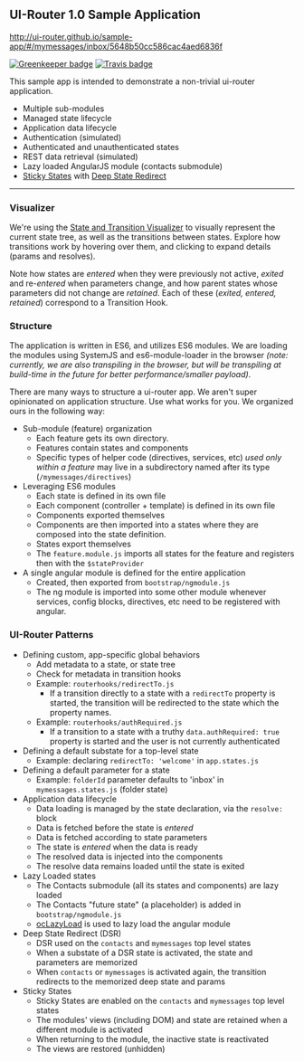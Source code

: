 ## UI-Router 1.0 Sample Application


http://ui-router.github.io/sample-app/#/mymessages/inbox/5648b50cc586cac4aed6836f

[![Greenkeeper badge](https://badges.greenkeeper.io/ui-router/sample-app-angularjs.svg)](https://greenkeeper.io/)
[![Travis badge](https://travis-ci.org/ui-router/sample-app-angularjs.svg?branch=master)](https://travis-ci.org/ui-router/sample-app-angularjs?branch=master)

This sample app is intended to demonstrate a non-trivial ui-router application.

- Multiple sub-modules
- Managed state lifecycle
- Application data lifecycle
- Authentication (simulated)
- Authenticated and unauthenticated states
- REST data retrieval (simulated)
- Lazy loaded AngularJS module (contacts submodule)
- [Sticky States](https://github.com/ui-router/sticky-states) with [Deep State Redirect](https://github.com/ui-router/dsr)

---

### Visualizer

We're using the [State and Transition Visualizer](http://github.com/ui-router/visualizer) to visually represent 
the current state tree, as well as the transitions between states.  Explore how transitions work by hovering
over them, and clicking to expand details (params and resolves).  

Note how states are _entered_ when they were previously not active, _exited_ and re-_entered_ when parameters change,
 and how parent states whose parameters did not change are _retained_.  Each of these (_exited, entered, retained_) 
 correspond to a Transition Hook.

### Structure

The application is written in ES6, and utilizes ES6 modules.  We are loading the modules using SystemJS and es6-module-loader in the browser _(note: currently, we are also transpiling in the browser, but will be transpiling at build-time in the future for better performance/smaller payload)_.

There are many ways to structure a ui-router app.  We aren't super opinionated on application structure.  Use what works for you.  We organized ours in the following way:

- Sub-module (feature) organization
  - Each feature gets its own directory. 
  - Features contain states and components
  - Specific types of helper code (directives, services, etc) _used only within a feature_ may live in a subdirectory 
  named after its type (`/mymessages/directives`)
- Leveraging ES6 modules
  - Each state is defined in its own file
  - Each component (controller + template) is defined in its own file
  - Components exported themselves
  - Components are then imported into a states where they are composed into the state definition.
  - States export themselves
  - The `feature.module.js` imports all states for the feature and registers then with the `$stateProvider`
- A single angular module is defined for the entire application
  - Created, then exported from `bootstrap/ngmodule.js`
  - The ng module is imported into some other module whenever services, config blocks, directives, etc need 
  to be registered with angular.
  
### UI-Router Patterns
  
- Defining custom, app-specific global behaviors
  - Add metadata to a state, or state tree
  - Check for metadata in transition hooks
  - Example: `routerhooks/redirectTo.js`
    - If a transition directly to a state with a `redirectTo` property is started, 
    the transition will be redirected to the state which the property names.
  - Example: `routerhooks/authRequired.js`
    - If a transition to a state with a truthy `data.authRequired: true` property is started
    and the user is not currently authenticated
- Defining a default substate for a top-level state
  - Example: declaring `redirectTo: 'welcome'` in `app.states.js`
- Defining a default parameter for a state
  - Example: `folderId` parameter defaults to 'inbox' in `mymessages.states.js` (folder state)
- Application data lifecycle
  - Data loading is managed by the state declaration, via the `resolve:` block
  - Data is fetched before the state is _entered_
  - Data is fetched according to state parameters
  - The state is _entered_ when the data is ready
  - The resolved data is injected into the components
  - The resolve data remains loaded until the state is exited
- Lazy Loaded states
  - The Contacts submodule (all its states and components) are lazy loaded
  - The Contacts "future state" (a placeholder) is added in `bootstrap/ngmodule.js`
  - [ocLazyLoad](https://oclazyload.readme.io/) is used to lazy load the angular module
- Deep State Redirect (DSR)
  - DSR used on the `contacts` and `mymessages` top level states
  - When a substate of a DSR state is activated, the state and parameters are memorized
  - When `contacts` or `mymessages` is activated again, the transition redirects to the memorized deep state and params
- Sticky States
  - Sticky States are enabled on the `contacts` and `mymessages` top level states
  - The modules' views (including DOM) and state are retained when a different module is activated
  - When returning to the module, the inactive state is reactivated
  - The views are restored (unhidden)
